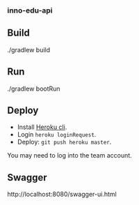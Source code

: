 ### inno-edu-api

## Build

./gradlew build

## Run

./gradlew bootRun

## Deploy

* Install [Heroku cli](https://devcenter.heroku.com/articles/heroku-cli#download-and-install). 
* Login `heroku loginRequest`.
* Deploy: `git push heroku master`.

You may need to log into the team account.

## Swagger

http://localhost:8080/swagger-ui.html 